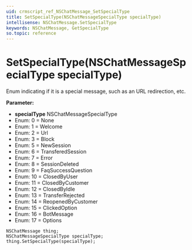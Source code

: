 ```yaml
---
uid: crmscript_ref_NSChatMessage_SetSpecialType
title: SetSpecialType(NSChatMessageSpecialType specialType)
intellisense: NSChatMessage.SetSpecialType
keywords: NSChatMessage, GetSpecialType
so.topic: reference
---
```


# SetSpecialType(NSChatMessageSpecialType specialType)

Enum indicating if it is a special message, such as an URL redirection, etc.

**Parameter:** 
* **specialType** NSChatMessageSpecialType
* Enum: 0 = None 
* Enum: 1 = Welcome 
* Enum: 2 = Url 
* Enum: 3 = Block 
* Enum: 5 = NewSession 
* Enum: 6 = TransferedSession 
* Enum: 7 = Error 
* Enum: 8 = SessionDeleted 
* Enum: 9 = FaqSuccessQuestion 
* Enum: 10 = ClosedByUser 
* Enum: 11 = ClosedByCustomer 
* Enum: 12 = ClosedByIdle 
* Enum: 13 = TransferRejected 
* Enum: 14 = ReopenedByCustomer 
* Enum: 15 = ClickedOption 
* Enum: 16 = BotMessage 
* Enum: 17 = Options 

```crmscript
NSChatMessage thing;
NSChatMessageSpecialType specialType;
thing.SetSpecialType(specialType);
```

